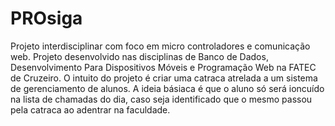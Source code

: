 # PROsiga
Projeto interdisciplinar com foco em micro controladores e comunicação web.
Projeto desenvolvido nas disciplinas de Banco de Dados, Desenvolvimento Para Dispositivos Móveis e Programação Web na FATEC de Cruzeiro.
O intuito do projeto é criar uma catraca atrelada a um sistema de gerenciamento de alunos. 
A ideia básiaca é que o aluno só será ioncuído na lista de chamadas do dia, caso seja identificado que o mesmo passou pela catraca ao adentrar na faculdade.
